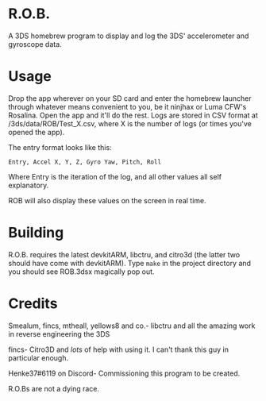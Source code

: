 # R.O.B.
A 3DS homebrew program to display and log the 3DS' accelerometer and gyroscope data.
# Usage
Drop the app wherever on your SD card and enter the homebrew launcher through whatever means convenient to you, be it ninjhax or Luma CFW's Rosalina. Open the app and it'll do the rest. Logs are stored in CSV format at /3ds/data/ROB/Test_X.csv, where X is the number of logs (or times you've opened the app).

The entry format looks like this:

```Entry, Accel X, Y, Z, Gyro Yaw, Pitch, Roll```

Where Entry is the iteration of the log, and all other values all self explanatory.

ROB will also display these values on the screen in real time.
# Building
R.O.B. requires the latest devkitARM, libctru, and citro3d (the latter two should have come with devkitARM). Type ``make`` in the project directory and you should see ROB.3dsx magically pop out.
# Credits
Smealum, fincs, mtheall, yellows8 and co.- libctru and all the amazing work in reverse engineering the 3DS

fincs- Citro3D and *lots* of help with using it. I can't thank this guy in particular enough.

Henke37#6119 on Discord- Commissioning this program to be created.

R.O.Bs are not a dying race.
